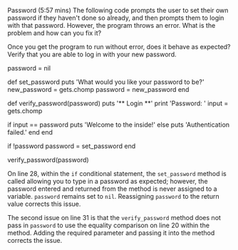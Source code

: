 Password (5:57 mins)
The following code prompts the user to set their own password if they haven't done so already, and then prompts them to login with that password. However, the program throws an error. What is the problem and how can you fix it?

Once you get the program to run without error, does it behave as expected? Verify that you are able to log in with your new password.


password = nil

def set_password
  puts 'What would you like your password to be?'
  new_password = gets.chomp
  password = new_password
end

def verify_password(password)
  puts '** Login **'
  print 'Password: '
  input = gets.chomp

  if input == password
    puts 'Welcome to the inside!'
  else
    puts 'Authentication failed.'
  end
end

if !password
  password = set_password
end

verify_password(password)

On line 28, within the `if` conditional statement, the `set_password` method is called allowing you to type in a password as expected; however, the password entered and returned from the method is never assigned to a variable. `password` remains set to `nil`. Reassigning `password` to the return value corrects this issue.

The second issue on line 31 is that the `verify_password` method does not pass in `password` to use the equality comparison on line 20 within the method. Adding the required parameter and passing it into the method corrects the issue.